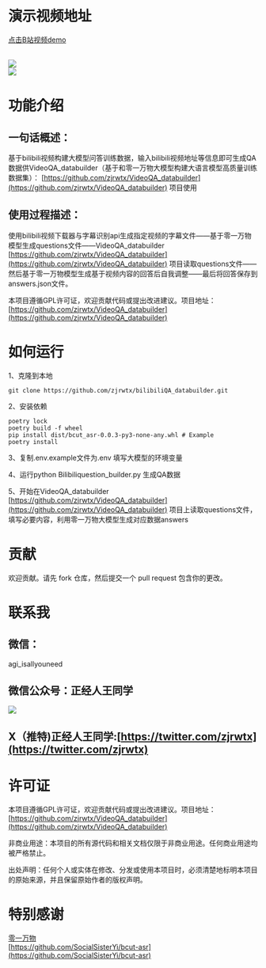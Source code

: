 

<a name="778d2597"></a>
# 演示视频地址

[点击B站视频demo](https://www.bilibili.com/video/BV1Wt421c73C/?spm_id_from=333.999.0.0)

<br />![](https://cdn.nlark.com/yuque/0/2024/png/22859856/1714052729621-26e11c49-447e-4694-a9f6-7656d7fcd7ad.png#averageHue=%23fed776&clientId=uf7c9d25c-e51d-4&from=paste&height=611&id=u3e3215fc&originHeight=916&originWidth=1908&originalType=binary&ratio=1.5&rotation=0&showTitle=false&size=247556&status=done&style=none&taskId=ud7d91d8e-8e3d-4faa-9289-e9fa1998165&title=&width=1272#averageHue=%23fed776&id=cRkMe&originHeight=916&originWidth=1908&originalType=binary&ratio=1&rotation=0&showTitle=false&status=done&style=none&title=)<br />![](https://cdn.nlark.com/yuque/0/2024/png/22859856/1714052768380-8c96a6aa-5138-4c9b-af5c-f2947958704d.png#averageHue=%23e6a68a&clientId=uf7c9d25c-e51d-4&from=paste&height=611&id=u91344d52&originHeight=916&originWidth=1908&originalType=binary&ratio=1.5&rotation=0&showTitle=false&size=358232&status=done&style=none&taskId=u2ca365e2-57bd-4a72-ab91-e804c4f6aba&title=&width=1272#averageHue=%23e6a68a&id=rrzRN&originHeight=916&originWidth=1908&originalType=binary&ratio=1&rotation=0&showTitle=false&status=done&style=none&title=)

<a name="a7d80080"></a>
# 功能介绍
<a name="25ef5371"></a>
## 一句话概述：

基于bilibili视频构建大模型问答训练数据，输入bilibili视频地址等信息即可生成QA数据供VideoQA_databuilder（基于和零一万物大模型构建大语言模型高质量训练数据集）： [https://github.com/zjrwtx/VideoQA_databuilder](https://github.com/zjrwtx/VideoQA_databuilder) 项目使用


<a name="3c1bca16"></a>
## 使用过程描述：

使用bilibili视频下载器与字幕识别api生成指定视频的字幕文件——基于零一万物模型生成questions文件——VideoQA_databuilder [https://github.com/zjrwtx/VideoQA_databuilder](https://github.com/zjrwtx/VideoQA_databuilder) 项目读取questions文件——然后基于零一万物模型生成基于视频内容的回答后自我调整——最后将回答保存到answers.json文件。

本项目遵循GPL许可证，欢迎贡献代码或提出改进建议。项目地址：[https://github.com/zjrwtx/VideoQA_databuilder](https://github.com/zjrwtx/VideoQA_databuilder)



<a name="0cfeb4d9"></a>
# 如何运行

1、克隆到本地

```git
git clone https://github.com/zjrwtx/bilibiliQA_databuilder.git
```

2、安装依赖

```git
poetry lock
poetry build -f wheel
pip install dist/bcut_asr-0.0.3-py3-none-any.whl # Example
poetry install

```

3、复制.env.example文件为.env 填写大模型的环境变量

4、运行python Bilibiliquestion_builder.py 生成QA数据

5、开始在VideoQA_databuilder [https://github.com/zjrwtx/VideoQA_databuilder](https://github.com/zjrwtx/VideoQA_databuilder) 项目上读取questions文件，填写必要内容，利用零一万物大模型生成对应数据answers



<a name="bb966aa6"></a>
# 贡献

欢迎贡献。请先 fork 仓库，然后提交一个 pull request 包含你的更改。



<a name="e40a454f"></a>
# 联系我



<a name="da671a4d"></a>
## 微信：

agi_isallyouneed



<a name="e8c53647"></a>
## 微信公众号：正经人王同学

![](https://cdn.nlark.com/yuque/0/2024/jpeg/22859856/1713801561819-9d19cb9a-1233-4295-ad90-56042bbabd3c.jpeg#averageHue=%23a2a1a0&clientId=u7b5f5d88-e731-4&from=paste&height=172&id=u329dbc86&originHeight=430&originWidth=430&originalType=binary&ratio=1.5&rotation=0&showTitle=false&size=40862&status=done&style=none&taskId=u7551bc0b-a19a-4ff7-8b6e-1c0d27b3ae1&title=&width=171.66668701171875#averageHue=%23a2a1a0&id=SjL3U&originHeight=430&originWidth=430&originalType=binary&ratio=1&rotation=0&showTitle=false&status=done&style=none&title=#averageHue=%23a2a1a0&id=dJonX&originHeight=430&originWidth=430&originalType=binary&ratio=1&rotation=0&showTitle=false&status=done&style=none&title=#averageHue=%23a2a1a0&id=SaFJZ&originHeight=430&originWidth=430&originalType=binary&ratio=1&rotation=0&showTitle=false&status=done&style=none&title=)



<a name="58082d81"></a>
## X（推特)正经人王同学:[https://twitter.com/zjrwtx](https://twitter.com/zjrwtx)



<a name="20a28457"></a>
# 许可证

本项目遵循GPL许可证，欢迎贡献代码或提出改进建议。项目地址：[https://github.com/zjrwtx/VideoQA_databuilder](https://github.com/zjrwtx/VideoQA_databuilder)

非商业用途：本项目的所有源代码和相关文档仅限于非商业用途。任何商业用途均被严格禁止。

出处声明：任何个人或实体在修改、分发或使用本项目时，必须清楚地标明本项目的原始来源，并且保留原始作者的版权声明。



<a name="0e7685a8"></a>
# 特别感谢

[零一万物](https://github.com/01-ai/Yi)<br />[https://github.com/SocialSisterYi/bcut-asr](https://github.com/SocialSisterYi/bcut-asr)

